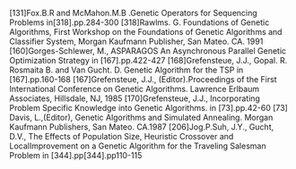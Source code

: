 [131]Fox.B.R and McMahon.M.B .Genetic Operators for Sequencing Problems in[318].pp.284-300
[318]Rawlms. G. Foundations of Genetic Algorithms, First Workshop on the Foundations of Genetic Algorithms and Classifier System, Morgan Kaufmann Publisher, San Mateo. CA. 1991
[160]Gorges-Schlewer, M., ASPARAGOS An Asynchronous Parallel Genetic Optimization Strategy in [167].pp.422-427
[168]Grefensteue, J.J., Gopal. R. Rosmaita B. and Van Gucht. D. Genetic Algorithm for the TSP in [167].pp.160-168
[167]Grefensteue, J.J., (Editor).Proceedings of the First International Conference on Genetic Algorithms. Lawrence Erlbaum Associates, Hillsdale, NJ, 1985
[170]Grefensteue, J.J., Incorporating Problem Specific Knowledge into Genetic Algorithms. in [73].pp.42-60
[73] Davis, L.,(Editor), Genetic Algorithms and Simulated Annealing. Morgan Kaufmann Publishers, San Mateo. CA.1987
[206]Jog.P.Suh, J.Y., Gucht, D.V., The Effects of Population Size, Heuristic Crossover and LocalImprovement on a Genetic Algorithm for the Traveling Salesman Problem in [344].pp[344].pp110-115




